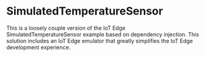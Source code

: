 # SimulatedTemperatureSensor
This is a loosely couple version of the IoT Edge SimulatedTemperatureSensor example based on dependency injection. This solution includes an IoT Edge emulator that greatly simplifies the IoT Edge development experience.

